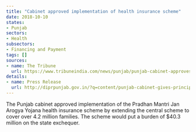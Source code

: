 ```yaml
---
title: "Cabinet approved implementation of health insurance scheme"
date: 2018-10-10
states:
- Punjab
sectors:
- Health
subsectors:
- Financing and Payment
tags: []
sources:
- name: The Tribune
  url: https://www.tribuneindia.com/news/punjab/punjab-cabinet-approves-pmjay-health-insurance-scheme-to-cover-42-lakh-families/662600.html
details:
- name: Press Release
  url: http://diprpunjab.gov.in/?q=content/punjab-cabinet-gives-principle-approval-implementing-pmjay-while-extending-central-scheme-42
---
```


The Punjab cabinet approved implementation of the Pradhan Mantri Jan Arogya Yojana health insurance scheme by extending the central scheme to cover over 4.2 million families. The scheme would put a burden of $40.3 million on the state exchequer.
